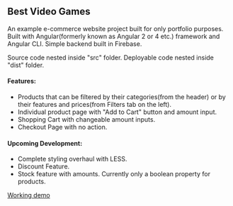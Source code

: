## Best Video Games

An example e-commerce website project built for only portfolio purposes. Built with Angular(formerly known as Angular 2 or 4 etc.) framework and Angular CLI. Simple backend built in Firebase.

Source code nested inside "src" folder.
Deployable code nested inside "dist" folder.

#### Features:

- Products that can be filtered by their categories(from the header) or by their features and prices(from Filters tab on the left).
- Individual product page with "Add to Cart" button and amount input.
- Shopping Cart with changeable amount inputs.
- Checkout Page with no action.

#### Upcoming Development:

- Complete styling overhaul with LESS.
- Discount Feature.
- Stock feature with amounts. Currently only a boolean property for products.

[Working  demo](http://aws-website-best-video-games-of4hs.s3-website-us-east-1.amazonaws.com)
